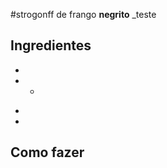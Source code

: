 #strogonff de frango
**negrito**
_teste 

## Ingredientes
 -
 - -
 * 
 * 
## Como fazer
 <!-- teste -->
